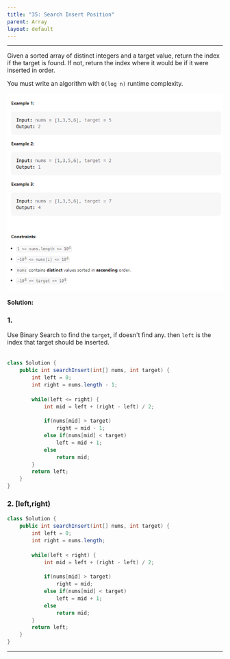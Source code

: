 ```yaml
---
title: "35: Search Insert Position"
parent: Array
layout: default
---
```


---

Given a sorted array of distinct integers and a target value, return the index if the target is found. If not, return the index where it would be if it were inserted in order.

You must write an algorithm with `O(log n)` runtime complexity.

![Example](/assets/35.png)

**Solution:**

### 1.

Use Binary Search to find the `target`, if doesn't find any. then `left` is the index that target should be inserted.

```java

class Solution {
    public int searchInsert(int[] nums, int target) {
        int left = 0;
        int right = nums.length - 1;

        while(left <= right) {
            int mid = left + (right - left) / 2;

            if(nums[mid] > target)
                right = mid - 1;
            else if(nums[mid] < target)
                left = mid + 1;
            else
                return mid;
        }
        return left;
    }
}
```

### 2. [left,right)

```java
class Solution {
    public int searchInsert(int[] nums, int target) {
        int left = 0;
        int right = nums.length;

        while(left < right) {
            int mid = left + (right - left) / 2;

            if(nums[mid] > target)
                right = mid;
            else if(nums[mid] < target)
                left = mid + 1;
            else
                return mid;
        }
        return left;
    }
}
```

---
